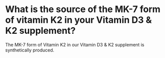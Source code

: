 # What is the source of the MK-7 form of vitamin K2 in your Vitamin D3 & K2 supplement?

The MK-7 form of Vitamin K2 in our Vitamin D3 & K2 supplement is synthetically produced.